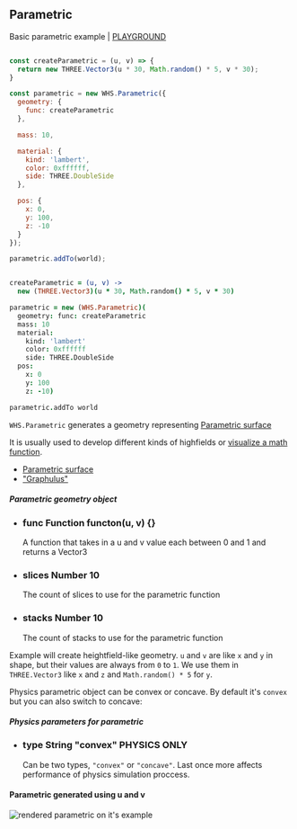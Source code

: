 <h2 class="ws" id="parametric">Parametric</h2>

<div class="blockTitle h3">Basic parametric example | <a target="_blank" href="http://whitestormjs.xyz/playground/?code=const%20world%20=%20new%20WHS.World(%7B%0D%0A%20%20autoresize:%20true,%0D%0A%0D%0A%20%20background:%20%7B%0D%0A%20%20%20%20color:%200xffffff%0D%0A%20%20%7D,%0D%0A%0D%0A%20%20gravity:%20%7B%20//%20Physic%20gravity.%0D%0A%20%20%20%20x:%200,%0D%0A%20%20%20%20y:%20-2,%0D%0A%20%20%20%20z:%200%0D%0A%20%20%7D,%0D%0A%0D%0A%20%20camera:%20%7B%0D%0A%20%20%20%20x:50,%0D%0A%20%20%20%20y:50,%0D%0A%20%20%20%20z:50%0D%0A%20%20%7D%0D%0A%7D);%0D%0A%0D%0Aconst%20createParametric%20=%20(u,%20v)%20=%3E%20%7B%0D%0A%20%20return%20new%20THREE.Vector3(u%20*%2030,%20Math.random()%20*%205,%20v%20*%2030);%0D%0A%7D%0D%0A%0D%0Aconst%20parametric%20=%20new%20WHS.Parametric(%7B%0D%0A%20%20geometry:%20%7B%0D%0A%20%20%20%20func:%20createParametric%0D%0A%20%20%7D,%0D%0A%0D%0A%20%20mass:%200,%0D%0A%0D%0A%20%20material:%20%7B%0D%0A%20%20%20%20kind:%20'lambert',%0D%0A%20%20%20%20color:%200xffffff,%0D%0A%20%20%20%20side:%20THREE.DoubleSide%0D%0A%20%20%7D,%0D%0A%0D%0A%20%20pos:%20%7B%0D%0A%20%20%20%20x:%200,%0D%0A%20%20%20%20y:%200,%0D%0A%20%20%20%20z:%200%0D%0A%20%20%7D%0D%0A%7D);%0D%0A%0D%0Aparametric.addTo(world);%0D%0A%0D%0A//set%20mouse%20controls%20to%20intract%20with%20world%0D%0Aworld.setControls(WHS.orbitControls());%0D%0A%0D%0Aworld.start();%20//%20Start%20animations%20and%20physics%20simulation.">PLAYGROUND</a></div>

```javascript

const createParametric = (u, v) => {
  return new THREE.Vector3(u * 30, Math.random() * 5, v * 30);
}

const parametric = new WHS.Parametric({
  geometry: {
    func: createParametric
  },

  mass: 10,

  material: {
    kind: 'lambert',
    color: 0xffffff,
    side: THREE.DoubleSide
  },

  pos: {
    x: 0,
    y: 100,
    z: -10
  }
});

parametric.addTo(world);

```

```coffeescript

createParametric = (u, v) ->
  new (THREE.Vector3)(u * 30, Math.random() * 5, v * 30)

parametric = new (WHS.Parametric)(
  geometry: func: createParametric
  mass: 10
  material:
    kind: 'lambert'
    color: 0xffffff
    side: THREE.DoubleSide
  pos:
    x: 0
    y: 100
    z: -10)

parametric.addTo world

```

`WHS.Parametric` generates a geometry representing [Parametric surface](https://en.wikipedia.org/wiki/Parametric_surface)

It is usually used to develop different kinds of highfields or [visualize a math function](https://stemkoski.github.io/Three.js/Graphulus-Function.html).

 - [Parametric surface](http://math.hws.edu/graphicsbook/source/threejs/curves-and-surfaces.html)
 - ["Graphulus"](https://stemkoski.github.io/Three.js/Graphulus-Surface.html)

<div class="params" id="parametric-geometry">
  <h5>Parametric geometry object <a href="#parametric-geometry" class="anchor"></a></h5>
  <ul>
    <li id="parametric-geometry-func">
      <h3><a href="#parametric-geometry-func" class="anchor"></a> func
        <span class="type">Function</span>
        <span class="default">functon(u, v) {}</span>
      </h3>
      <p>A function that takes in a u and v value each between 0 and 1 and returns a Vector3</p>
    </li>
    <li id="parametric-geometry-slices">
      <h3><a href="#parametric-geometry-slices" class="anchor"></a> slices
        <span class="type">Number</span>
        <span class="default">10</span>
      </h3>
      <p>The count of slices to use for the parametric function </p>
    </li>
    <li id="parametric-geometry-stacks">
      <h3><a href="#parametric-geometry-stacks" class="anchor"></a> stacks
        <span class="type">Number</span>
        <span class="default">10</span>
      </h3>
      <p>The count of stacks to use for the parametric function</p>
    </li>
  </ul>
</div>

Example will create heightfield-like geometry. `u` and `v` are like `x` and `y` in shape, but their values are always from `0` to `1`.
We use them in `THREE.Vector3` like `x` and `z` and `Math.random() * 5` for `y`.

Physics parametric object can be convex or concave. By default it's `convex` but you can also switch to concave:

<div class="params" id="parametric-physics">
  <h5>Physics parameters for parametric <a href="#parametric-physics" class="anchor"></a></h5>
  <ul>
    <li id="parametric-physics-type">
      <h3><a href="#parametric-physics-type" class="anchor"></a> type
        <span class="type">String</span>
        <span class="default">"convex"</span>
        <span class="only blue physics">PHYSICS ONLY</span>
      </h3>
      <p>Can be two types, <code>"convex"</code> or <code>"concave"</code>. Last once more affects performance of physics simulation proccess.</p>
    </li>
  </ul>
</div>

#### Parametric generated using u and v
<img src="images/shapes/parametric.png" alt="rendered parametric on it's example">
